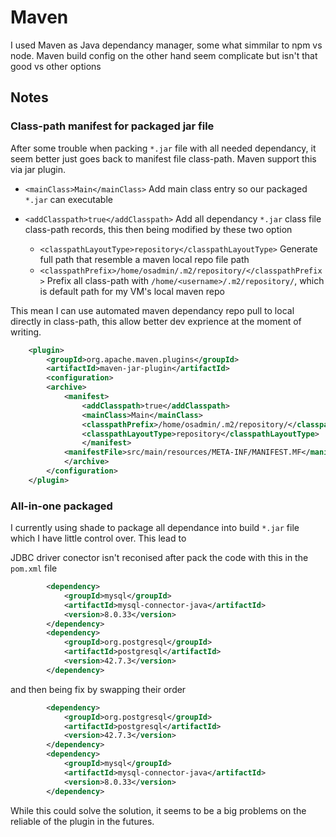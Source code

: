 # Maven

I used Maven as Java dependancy manager, some what simmilar to npm vs node. Maven build config on the other hand seem complicate but isn't that good vs other options

## Notes

### Class-path manifest for packaged jar file

After some trouble when packing `*.jar` file with all needed dependancy, it seem better just goes back to manifest file class-path. Maven support this via jar plugin.
- `<mainClass>Main</mainClass>` Add main class entry so our packaged `*.jar` can executable

- `<addClasspath>true</addClasspath>` Add all dependancy `*.jar` class file class-path records, this then being modified by these two option
    - `<classpathLayoutType>repository</classpathLayoutType>` Generate full path that resemble a maven local repo file path
    - `<classpathPrefix>/home/osadmin/.m2/repository/</classpathPrefix>` Prefix all class-path with `/home/<username>/.m2/repository/`, which is default path for my VM's local maven repo                 

This mean I can use automated maven dependancy repo pull to local directly in class-path, this allow better dev exprience at the moment of writing.

```xml
    <plugin>
        <groupId>org.apache.maven.plugins</groupId>
        <artifactId>maven-jar-plugin</artifactId>
        <configuration>
        <archive>
            <manifest>
                <addClasspath>true</addClasspath>
                <mainClass>Main</mainClass>
                <classpathPrefix>/home/osadmin/.m2/repository/</classpathPrefix>
                <classpathLayoutType>repository</classpathLayoutType>
                </manifest>
            <manifestFile>src/main/resources/META-INF/MANIFEST.MF</manifestFile>
            </archive>
        </configuration>
    </plugin>
```

### All-in-one packaged

I currently using shade to package all dependance into build `*.jar` file which I have little control over. This lead to

JDBC driver conector isn't reconised after pack the code with this in the `pom.xml` file
```xml
        <dependency>
            <groupId>mysql</groupId>
            <artifactId>mysql-connector-java</artifactId>
            <version>8.0.33</version>
        </dependency>
        <dependency>
            <groupId>org.postgresql</groupId>
            <artifactId>postgresql</artifactId>
            <version>42.7.3</version>
        </dependency>
```

and then being fix by swapping their order
```xml
        <dependency>
            <groupId>org.postgresql</groupId>
            <artifactId>postgresql</artifactId>
            <version>42.7.3</version>
        </dependency>
        <dependency>
            <groupId>mysql</groupId>
            <artifactId>mysql-connector-java</artifactId>
            <version>8.0.33</version>
        </dependency>
```

While this could solve the solution, it seems to be a big problems on the reliable of the plugin in the futures.
